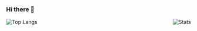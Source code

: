 ### Hi there 👋

<div>
<img align="left" alt="Top Langs" src="https://github-readme-stats.vercel.app/api/top-langs/?username=KT-Ruxy&layout=compact&langs_count=5&show_icons=true&hide_border=true&theme=radical"/>
<img align="right" alt="Stats" src="https://github-readme-stats.vercel.app/api?username=KT-Ruxy&show_icons=true&hide_border=true&theme=radical"/>
</div>
